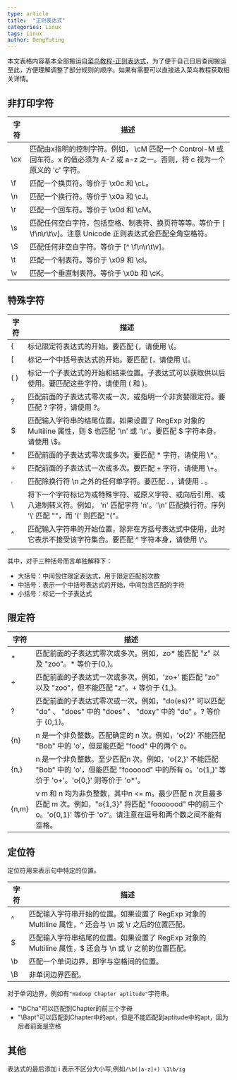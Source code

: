 ```yaml
---
type: article
title:  "正则表达式"
categories: Linux
tags: Linux
author: DengYuting
---
```


本文表格内容基本全部搬运自<a href="https://www.runoob.com/regexp/regexp-syntax.html">菜鸟教程-正则表达式</a>，为了便于自己日后查阅搬运至此，方便理解调整了部分规则的顺序。如果有需要可以直接进入菜鸟教程获取相关详情。  


## 非打印字符  

|  字符 | 	描述 |
| ---- | ---- |
|  \cx | 匹配由x指明的控制字符。例如， \cM 匹配一个 Control-M 或回车符。x 的值必须为 A-Z 或 a-z 之一。否则，将 c 视为一个原义的 'c' 字符。 |
|  \f | 匹配一个换页符。等价于 \x0c 和 \cL。|
|  \n | 匹配一个换行符。等价于 \x0a 和 \cJ。|
|  \r | 匹配一个回车符。等价于 \x0d 和 \cM。|
|  \s | 匹配任何空白字符，包括空格、制表符、换页符等等。等价于 [ \f\n\r\t\v]。注意 Unicode 正则表达式会匹配全角空格符。 |
|  \S | 匹配任何非空白字符。等价于 [^ \f\n\r\t\v]。 |
|  \t | 匹配一个制表符。等价于 \x09 和 \cI。 |
|  \v | 匹配一个垂直制表符。等价于 \x0b 和 \cK。 |

## 特殊字符

|  字符 |	描述 |
| ---- | ---- |
|  { |	标记限定符表达式的开始。要匹配 {，请使用 \\{。
|  [ |	标记一个中括号表达式的开始。要匹配 [，请使用 \\[。
|  ( ) |	标记一个子表达式的开始和结束位置。子表达式可以获取供以后使用。要匹配这些字符，请使用 \( 和 \)。
|  ? |	匹配前面的子表达式零次或一次，或指明一个非贪婪限定符。要匹配 ? 字符，请使用 \?。
|  $ |	匹配输入字符串的结尾位置。如果设置了 RegExp 对象的 Multiline 属性，则 $ 也匹配 '\n' 或 '\r'。要匹配 $ 字符本身，请使用 \\$。 |
|  * |	匹配前面的子表达式零次或多次。要匹配 * 字符，请使用 \\*。
|  + |	匹配前面的子表达式一次或多次。要匹配 + 字符，请使用 \\+。
|  . |	匹配除换行符 \n 之外的任何单字符。要匹配 . ，请使用 \. 。|
|  \ |	将下一个字符标记为或特殊字符、或原义字符、或向后引用、或八进制转义符。例如， 'n' 匹配字符 'n'。'\n' 匹配换行符。序列 '\\' 匹配 "\"，而 '\(' 则匹配 "("。
|  ^ |	匹配输入字符串的开始位置，除非在方括号表达式中使用，此时它表示不接受该字符集合。要匹配 ^ 字符本身，请使用 \\^。
|  | |	指明两项之间的一个选择。要匹配 |，请使用 \\|。

其中，对于三种括号而言单独解释下：  
- 大括号：中间包住限定表达式，用于限定匹配的次数
- 中括号：表示一个中括号表达式的开始，中间包含匹配的字符
- 小括号：标记一个子表达式


## 限定符  

|  字符 |	描述 |
| ---- | ---- | 
|  * |	匹配前面的子表达式零次或多次。例如，zo* 能匹配 "z" 以及 "zoo"。* 等价于{0,}。
|  + |	匹配前面的子表达式一次或多次。例如，'zo+' 能匹配 "zo" 以及 "zoo"，但不能匹配 "z"。+ 等价于 {1,}。
|  ? |	匹配前面的子表达式零次或一次。例如，"do(es)?" 可以匹配 "do" 、 "does" 中的 "does" 、 "doxy" 中的 "do" 。? 等价于 {0,1}。
|  {n} |	n 是一个非负整数。匹配确定的 n 次。例如，'o{2}' 不能匹配 "Bob" 中的 'o'，但是能匹配 "food" 中的两个 o。
|  {n,} |	n 是一个非负整数。至少匹配n 次。例如，'o{2,}' 不能匹配 "Bob" 中的 'o'，但能匹配 "foooood" 中的所有 o。'o{1,}' 等价于 'o+'。'o{0,}' 则等价于 'o*'。
|  {n,m} |v	m 和 n 均为非负整数，其中n <= m。最少匹配 n 次且最多匹配 m 次。例如，"o{1,3}" 将匹配 "fooooood" 中的前三个 o。'o{0,1}' 等价于 'o?'。请注意在逗号和两个数之间不能有空格。


## 定位符  

定位符用来表示句中特定的位置。

|  字符 |	描述 |
| ---- | ---- |
|  ^ 	|  匹配输入字符串开始的位置。如果设置了 RegExp 对象的 Multiline 属性，^ 还会与 \n 或 \r 之后的位置匹配。
|  $ 	|  匹配输入字符串结尾的位置。如果设置了 RegExp 对象的 Multiline 属性，$ 还会与 \n 或 \r 之前的位置匹配。
|  \b |	匹配一个单词边界，即字与空格间的位置。
|  \B |	非单词边界匹配。

对于单词边界，例如有`"Hadoop Chapter aptitude"`字符串。
- "\bCha"可以匹配到Chapter的前三个字母
- "\Bapt"可以匹配到Chapter中的apt，但是不能匹配到aptitude中的apt，因为后者前面是空格

## 其他  

表达式的最后添加 i 表示不区分大小写,例如`/\b([a-z]+) \1\b/ig`